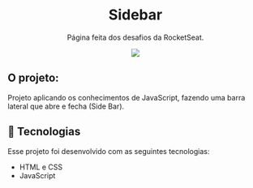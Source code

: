<h1 align="center">Sidebar</h1>

<p align="center">
  Página feita dos desafios da RocketSeat.
</p>

<p align="center">
  <img src=".github/preview.gif"
</p>

## O projeto:

Projeto aplicando os conhecimentos de JavaScript, fazendo uma barra lateral que abre e fecha (Side Bar).

## 🚀 Tecnologias

Esse projeto foi desenvolvido com as seguintes tecnologias:

- HTML e CSS
- JavaScript
